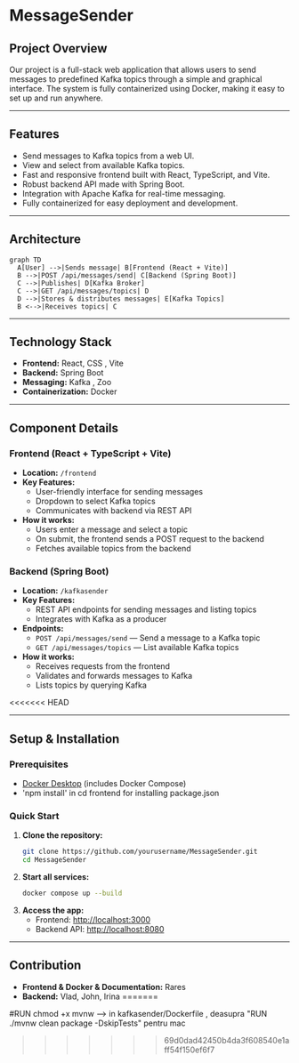# MessageSender

## Project Overview

Our project is a full-stack web application that allows users to send messages to predefined Kafka topics through a simple and graphical interface. The system is fully containerized using Docker, making it easy to set up and run anywhere.

---

## Features

- Send messages to Kafka topics from a web UI.
- View and select from available Kafka topics.
- Fast and responsive frontend built with React, TypeScript, and Vite.
- Robust backend API made with Spring Boot.
- Integration with Apache Kafka for real-time messaging.
- Fully containerized for easy deployment and development.

---

## Architecture

```mermaid
graph TD
  A[User] -->|Sends message| B[Frontend (React + Vite)]
  B -->|POST /api/messages/send| C[Backend (Spring Boot)]
  C -->|Publishes| D[Kafka Broker]
  C -->|GET /api/messages/topics| D
  D -->|Stores & distributes messages| E[Kafka Topics]
  B <-->|Receives topics| C
```

---

## Technology Stack

- **Frontend:** React, CSS , Vite
- **Backend:** Spring Boot
- **Messaging:** Kafka , Zoo
- **Containerization:** Docker

---

## Component Details

### Frontend (React + TypeScript + Vite)
- **Location:** `/frontend`
- **Key Features:**
  - User-friendly interface for sending messages
  - Dropdown to select Kafka topics
  - Communicates with backend via REST API
- **How it works:**
  - Users enter a message and select a topic
  - On submit, the frontend sends a POST request to the backend
  - Fetches available topics from the backend

### Backend (Spring Boot)
- **Location:** `/kafkasender`
- **Key Features:**
  - REST API endpoints for sending messages and listing topics
  - Integrates with Kafka as a producer
- **Endpoints:**
  - `POST /api/messages/send` — Send a message to a Kafka topic
  - `GET /api/messages/topics` — List available Kafka topics
- **How it works:**
  - Receives requests from the frontend
  - Validates and forwards messages to Kafka
  - Lists topics by querying Kafka

<<<<<<< HEAD

---

## Setup & Installation

### Prerequisites
- [Docker Desktop](https://www.docker.com/products/docker-desktop/) (includes Docker Compose)
- 'npm install' in cd frontend for installing package.json

### Quick Start
1. **Clone the repository:**
   ```sh
   git clone https://github.com/yourusername/MessageSender.git
   cd MessageSender
   ```
2. **Start all services:**
   ```sh
   docker compose up --build
   ```
3. **Access the app:**
   - Frontend: [http://localhost:3000](http://localhost:3000)
   - Backend API: [http://localhost:8080](http://localhost:8080)

---

## Contribution

- **Frontend & Docker & Documentation:** Rares
- **Backend:** Vlad, John, Irina
=======

#RUN chmod +x mvnw --> in kafkasender/Dockerfile , deasupra "RUN ./mvnw clean package -DskipTests" pentru mac
>>>>>>> 69d0dad42450b4da3f608540e1aff54f150ef6f7
